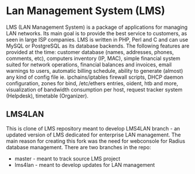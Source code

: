 
# Lan Management System (LMS)
LMS (LAN Management System) is a package of applications for managing LAN networks. 
Its main goal is to provide the best service to customers, as seen in large ISP companies. 
LMS is written in PHP, Perl and C and can use MySQL or PostgreSQL as its database backends. 
The following features are provided at the time: customer database (names, addresses, phones, comments, etc),
computers inventory (IP, MAC), simple financial system suited for network operations, financial balances and invoices, email warnings to users, automatic billing schedule, ability to generate (almost) any kind of config file ie. ipchains/iptables firewall scripts, DHCP daemon configuration, zones for bind, /etc/ethers entries, oident, htb and more, visualization of bandwidth consumption per host, request tracker system (Helpdesk), timetable (Organizer).


## LMS4LAN

This is clone of LMS repository meant to develop LMS4LAN branch - an updated version of LMS dedicated for enterprise LAN management. The main reason for creating this fork was the need for webconsole for Radius database management. 
There are two branches in the repo:
- master - meant to track source LMS project
- lms4lan - meant to develop updates for LAN management
